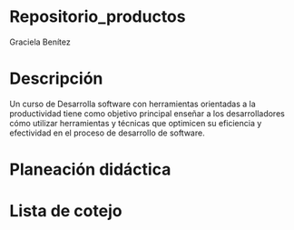 # Repositorio_productos
Graciela Benítez
# Descripción
Un curso de Desarrolla software con herramientas orientadas a la productividad tiene como objetivo principal enseñar a los desarrolladores cómo utilizar herramientas y técnicas que optimicen su eficiencia y efectividad en el proceso de desarrollo de software.

# Planeación didáctica

# Lista de cotejo


